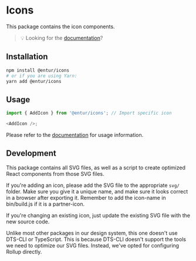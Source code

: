 # Icons

This package contains the icon components.

> 💡 Looking for the [documentation](https://linje.entur.no/komponenter/ressurser/icons)?

## Installation

```sh
npm install @entur/icons
# or if you are using Yarn:
yarn add @entur/icons
```

## Usage

```js
import { AddIcon } from '@entur/icons'; // Import specific icon

<AddIcon />;
```

Please refer to the [documentation](https://linje.entur.no/komponenter/ressurser/icons) for usage information.

## Development

This package contains all SVG files, as well as a script to create optimized React components from those SVG files.

If you're adding an icon, please add the SVG file to the appropriate `svg/` folder. Make sure you give it a unique name, and make sure it looks correct in a browser after exporting it. Remember to add the icon-name in bin/build.js if it is a partner-icon.

If you're changing an existing icon, just update the existing SVG file with the new source code.

Unlike most other packages in our design system, this one doesn't use DTS-CLI or TypeScript. This is because DTS-CLI doesn't support the tools we need to optimize our SVG files. Instead, we've opted for configuring Rollup directly.
